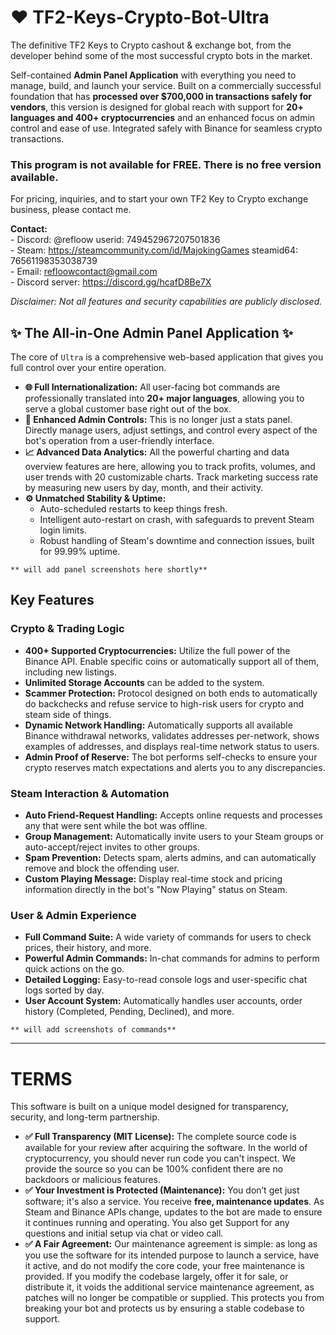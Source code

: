# ❤️ TF2-Keys-Crypto-Bot-Ultra

The definitive TF2 Keys to Crypto cashout & exchange bot, from the developer behind some of the most successful crypto bots in the market.

Self-contained **Admin Panel Application** with everything you need to manage, build, and launch your service. Built on a commercially successful foundation that has **processed over $700,000 in transactions safely for vendors**, this version is designed for global reach with support for **20+ languages and 400+ cryptocurrencies** and an enhanced focus on admin control and ease of use. Integrated safely with Binance for seamless crypto transactions.

### This program is not available for FREE. There is no free version available.

For pricing, inquiries, and to start your own TF2 Key to Crypto exchange business, please contact me.

**Contact:**
<br> - Discord: @refloow userid: 749452967207501836
<br> - Steam: https://steamcommunity.com/id/MajokingGames steamid64: 76561198353038739
<br> - Email: refloowcontact@gmail.com
<br>- Discord server: https://discord.gg/hcafD8Be7X

*Disclaimer: Not all features and security capabilities are publicly disclosed.*

## ✨ The All-in-One Admin Panel Application ✨

The core of `Ultra` is a comprehensive web-based application that gives you full control over your entire operation.

* **🌐 Full Internationalization:** All user-facing bot commands are professionally translated into **20+ major languages**, allowing you to serve a global customer base right out of the box.
* **🚀 Enhanced Admin Controls:** This is no longer just a stats panel. Directly manage users, adjust settings, and control every aspect of the bot's operation from a user-friendly interface.
* **📈 Advanced Data Analytics:** All the powerful charting and data overview features are here, allowing you to track profits, volumes, and user trends with 20 customizable charts. Track marketing success rate by measuring new users by day, month, and their activity.
* **⚙️ Unmatched Stability & Uptime:**
    * Auto-scheduled restarts to keep things fresh.
    * Intelligent auto-restart on crash, with safeguards to prevent Steam login limits.
    * Robust handling of Steam's downtime and connection issues, built for 99.99% uptime.

`** will add panel screenshots here shortly**`

## Key Features

### Crypto & Trading Logic

* **400+ Supported Cryptocurrencies:** Utilize the full power of the Binance API. Enable specific coins or automatically support all of them, including new listings.
* **Unlimited Storage Accounts** can be added to the system.
* **Scammer Protection:** Protocol designed on both ends to automatically do backchecks and refuse service to high-risk users for crypto and steam side of things.
* **Dynamic Network Handling:** Automatically supports all available Binance withdrawal networks, validates addresses per-network, shows examples of addresses, and displays real-time network status to users.
* **Admin Proof of Reserve:** The bot performs self-checks to ensure your crypto reserves match expectations and alerts you to any discrepancies.

### Steam Interaction & Automation

* **Auto Friend-Request Handling:** Accepts online requests and processes any that were sent while the bot was offline.
* **Group Management:** Automatically invite users to your Steam groups or auto-accept/reject invites to other groups.
* **Spam Prevention:** Detects spam, alerts admins, and can automatically remove and block the offending user.
* **Custom Playing Message:** Display real-time stock and pricing information directly in the bot's "Now Playing" status on Steam.

### User & Admin Experience

* **Full Command Suite:** A wide variety of commands for users to check prices, their history, and more.
* **Powerful Admin Commands:** In-chat commands for admins to perform quick actions on the go.
* **Detailed Logging:** Easy-to-read console logs and user-specific chat logs sorted by day.
* **User Account System:** Automatically handles user accounts, order history (Completed, Pending, Declined), and more.

`** will add screenshots of commands**`

---

# TERMS

This software is built on a unique model designed for transparency, security, and long-term partnership.

* **✅ Full Transparency (MIT License):** The complete source code is available for your review after acquiring the software. In the world of cryptocurrency, you should never run code you can't inspect. We provide the source so you can be 100% confident there are no backdoors or malicious features.
* **✅ Your Investment is Protected (Maintenance):** You don’t get just software; it's also a service. You receive **free, maintenance updates**. As Steam and Binance APIs change, updates to the bot are made to ensure it continues running and operating. You also get Support for any questions and initial setup via chat or video call.
* **✅ A Fair Agreement:** Our maintenance agreement is simple: as long as you use the software for its intended purpose to launch a service, have it active, and do not modify the core code, your free maintenance is provided. If you modify the codebase largely, offer it for sale, or distribute it, it voids the additional service maintenance agreement, as patches will no longer be compatible or supplied. This protects you from breaking your bot and protects us by ensuring a stable codebase to support.
